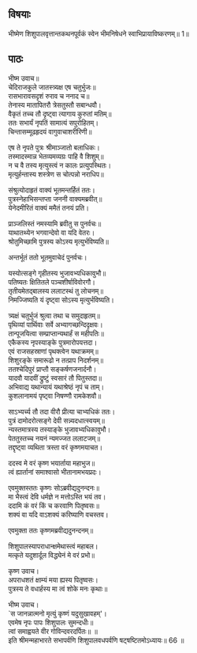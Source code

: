 ## विषयाः

भीष्मेण शिशुपालवृत्तान्तकथनपूर्वकं स्वेन भीमनिषेधने स्वाभिप्रायाविष्करणम्॥ 1॥

## पाठः

भीष्म उवाच॥  
चेदिराजकुले जातस्त्र्यक्ष एष चतुर्भुजः॥  
रासभारावसदृशं रुराव च ननाद च॥  
तेनास्य मातापितरौ त्रेसतुस्तौ सबान्धवौ।  
वैकृतं तच्च तौ दृष्ट्वा त्यागाय कुरुतां मतिम्॥  
ततः सभार्यं नृपतिं सामात्यं सपुरोहितम्।  
चिन्तासम्मूढहृदयं वागुवाचाशरीरिणी॥  

एष ते नृपते पुत्रः श्रीमाञ्जातो बलाधिकः।  
तस्मादस्मान्न भेतव्यमव्यग्रः पाहि वै शिशुम्॥  
न च वै तस्य मृत्युस्त्वं न कालः प्रत्युपस्थितः।  
मृत्युर्हन्तास्य शस्त्रेण स चोत्पन्नो नराधिप॥  

संश्रुत्योदाहृतं वाक्यं भूतमन्तर्हितं ततः।  
पुत्रस्नेहाभिसन्तप्ता जननी वाक्यमब्रवीत्॥  
येनेदमीरितं वाक्यं ममैतं तनयं प्रति।  

प्राञ्जलिस्तं नमस्यामि ब्रवीतु स पुनर्वचः॥  
याथातथ्येन भगवान्देवो वा यदि वेतरः।  
श्रोतुमिच्छामि पुत्रस्य कोऽस्य मृत्युर्भविष्यति॥  

अन्तर्भूतं ततो भूतमुवाचेदं पुनर्वचः।  

यस्योत्सङ्गे गृहीतस्य भुजावभ्यधिकावुभौ॥  
पतिष्यतः क्षितितले पञ्चशीर्षाविवोरगौ।  
तृतीयमेतद्बालस्य ललाटस्थं तु लोचनम्॥  
निमज्जिष्यति यं दृष्ट्वा सोऽस्य मृत्युर्भविष्यति।  

त्र्यक्षं चतुर्भुजं श्रुत्वा तथा च समुदाहृतम्॥  
पृथिव्यां पार्थिवाः सर्वे अभ्यागच्छन्दिदृक्षवः।  
तान्पूजयित्वा सम्प्राप्तान्यथार्हं स महीपतिः॥  
एकैकस्य नृपस्याङ्के पुत्रमारोपयत्तदा।  
एवं राजसहस्राणां पृथक्त्वेन यथाक्रमम्॥  
शिशुरङ्के समारूढो न तत्प्राप निदर्शनम्॥  
ततश्चेदिपुरं प्राप्तौ सङ्कर्षणजनार्दनौ।  
यादवौ यादवीं द्रुष्टुं स्वसारं तौ पितुस्तदा॥  
अभिवाद्य यथान्यायं यथाश्रेष्ठं नृपं च ताम्।  
कुशलानामयं पृष्ट्वा निषण्णौ रामकेशवौ॥  

साऽभ्यर्च्य तौ तदा वीरौ प्रीत्या चाभ्यधिकं ततः।  
पुत्रं दामोदरोत्सङ्गे देवी सन्न्यदधात्स्वयम्॥  
न्यस्तमात्रस्य तस्याङ्के भुजावभ्यधिकावुभौ।  
पेततुस्तच्च नयनं न्यमज्जत ललाटजम्॥  
तद्दृष्ट्वा व्यथिता त्रस्ता वरं कृष्णमयाचत।  

ददस्व मे वरं कृष्ण भयार्ताया महाभुज॥  
त्वं ह्यार्तानां समाश्वासो भीतानामभयप्रदः।  

एवमुक्तस्ततः कृष्णः सोऽब्रवीद्यदुनन्दनः॥  
मा भैस्त्वं देवि धर्मज्ञे न मत्तोऽस्ति भयं तव।  
ददामि कं वरं किं च करवाणि पितृष्वसः॥  
शक्यं वा यदि वाऽशक्यं करिष्याणि वचस्तव।  

एवमुक्ता ततः कृष्णमब्रवीद्यदुनन्दनम्॥  

शिशुपालस्यापराधान्क्षमेथास्त्वं महाबल।  
मत्कृते यदुशार्दूल विद्ध्येनं मे वरं प्रभो॥  

कृष्ण उवाच।  
अपराधशतं क्षाम्यं मया ह्यस्य पितृष्वसः।  
पुत्रस्य ते वधार्हस्य मा त्वं शोके मनः कृथाः॥  

भीष्म उवाच।  
`स जानन्नात्मनो मृत्युं कृष्णं यदुसुखावहम्'।  
एवमेष नृपः पापः शिशुपालः सुमन्दधीः॥  
त्वां समाह्वयते वीर गोविन्दवरदर्पितः॥ ॥  
इति श्रीमन्महाभारते सभापर्वणि शिशुपालवधपर्वणि षट्षष्टितमोऽध्यायः॥ 66 ॥
